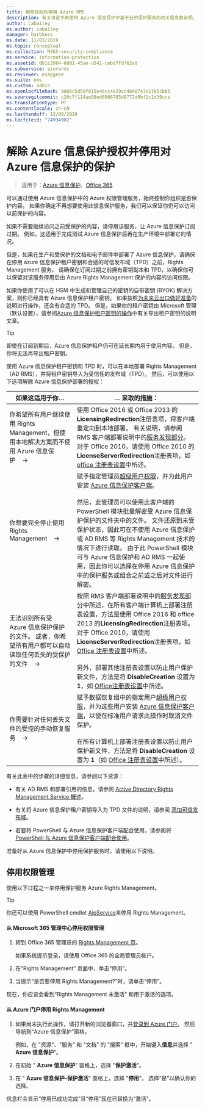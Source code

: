 ```yaml
---
title: 解除授权和停用 Azure RMS
description: 有关决定不再使用 Azure 信息保护中基于云的保护服务的相关信息和说明。
author: cabailey
ms.author: cabailey
manager: barbkess
ms.date: 11/03/2019
ms.topic: conceptual
ms.collection: M365-security-compliance
ms.service: information-protection
ms.assetid: 0b1c2064-0d01-45ae-a541-cebd7fd762ad
ms.subservice: azurerms
ms.reviewer: esaggese
ms.suite: ems
ms.custom: admin
ms.openlocfilehash: 9086c5d59f815e4bcc4e29cc4b90747e17b5cb65
ms.sourcegitcommit: c20c7f114ae58ed6966785d8772d0bf1c1d39cce
ms.translationtype: MT
ms.contentlocale: zh-CN
ms.lasthandoff: 12/08/2019
ms.locfileid: "74934902"
---
```

# <a name="decommissioning-and-deactivating-protection-for-azure-information-protection"></a>解除 Azure 信息保护授权并停用对 Azure 信息保护的保护

>适用于：[Azure 信息保护](https://azure.microsoft.com/pricing/details/information-protection)、[Office 365](https://download.microsoft.com/download/E/C/F/ECF42E71-4EC0-48FF-AA00-577AC14D5B5C/Azure_Information_Protection_licensing_datasheet_EN-US.pdf)

可以通过使用 Azure 信息保护中的 Azure 权限管理服务，始终控制你组织是否保护内容。 如果你确定不再想要使用此信息保护服务，我们可以保证你仍可以访问以前保护的内容。

如果不需要继续访问之前受保护的内容，请停用该服务，让 Azure 信息保护订阅过期。 例如，这适用于完成测试 Azure 信息保护后再在生产环境中部署它的情况。

但是，如果在生产和受保护的文档和电子邮件中部署了 Azure 信息保护，请确保在停用 azure 信息保护租户密钥和合适的可信发布域（TPD）之前，Rights Management 服务。 请确保在订阅过期之前拥有密钥副本和 TPD，以确保你可以保留对该服务停用后由 Azure Rights Management 保护的内容的访问权限。 

如果你使用了可以在 HSM 中生成和管理自己的密钥的自带密钥 (BYOK) 解决方案，则你已经具有 Azure 信息保护租户密钥。 如果按照[为未来云出口做好准备](https://techcommunity.microsoft.com/t5/Azure-Information-Protection/How-to-prepare-an-Azure-Information-Protection-Cloud-Exit-plan/ba-p/382631)的说明进行操作，还会有合适的 TPD。 但是，如果你的租户密钥由 Microsoft 管理（默认设置），请参阅[Azure 信息保护租户密钥的操作](operations-tenant-key.md)中有关导出租户密钥的说明文章。

> [!TIP]
> 即使在订阅到期后，Azure 信息保护租户仍可在延长期内用于使用内容。 但是，你将无法再导出租户密钥。

使用 Azure 信息保护租户密钥和 TPD 时，可以在本地部署 Rights Management （AD RMS），并将租户密钥导入为受信任的发布域（TPD）。 然后，可以使用以下选项解除 Azure 信息保护部署的授权：

|如果这适用于你…|… 采取的措施：|
|----------------------------|--------------|
|你希望所有用户继续使用 Rights Management，但使用本地解决方案而不使用 Azure 信息保护    →|使用 Office 2016 或 Office 2013 的**LicensingRedirection**注册表项，将客户端重定向到本地部署。 有关说明，请参阅 RMS 客户端部署说明中的[服务发现部分](./rms-client/client-deployment-notes.md)。 对于 Office 2010，请使用 Office 2010 的**LicenseServerRedirection**注册表项，如[office 注册表设置](https://technet.microsoft.com/library/dd772637%28v=ws.10%29.aspx)中所述。|
|你想要完全停止使用 Rights Management    →|赋予指定管理员[超级用户权限](configure-super-users.md)，并为此用户安装 [Azure 信息保护客户端](./rms-client/client-admin-guide-install.md)。<br /><br />然后，此管理员可以使用此客户端的 PowerShell 模块批量解密受 Azure 信息保护保护的文件夹中的文件。 文件还原到未受保护状态，因此可在不使用 Azure 信息保护或 AD RMS 等 Rights Management 技术的情况下进行读取。 由于此 PowerShell 模块可与 Azure 信息保护和 AD RMS 一起使用，因此你可以选择在停用 Azure 信息保护中的保护服务或组合之前或之后对文件进行解密。|
|无法识别所有受 Azure 信息保护保护的文件。 或者，你希望所有用户都可以自动读取任何丢失的受保护的文件    →|按照 RMS 客户端部署说明中的[服务发现部分](./rms-client/client-deployment-notes.md)中所述，在所有客户端计算机上部署注册表设置，方法是使用 Office 2016 和 office 2013 的**LicensingRedirection**注册表项。 对于 Office 2010，请使用**LicenseServerRedirection**注册表项，如[Office 注册表设置](https://technet.microsoft.com/library/dd772637%28v=ws.10%29.aspx)中所述。<br /><br />另外，部署其他注册表设置以防止用户保护新文件，方法是将 **DisableCreation** 设置为 **1**，如 [Office注册表设置](https://technet.microsoft.com/library/dd772637%28v=ws.10%29.aspx)中所述。|
|你需要针对任何丢失文件的受控的手动恢复服务    →|赋予数据恢复组中的指定用户[超级用户权限](configure-super-users.md)，并为这些用户安装 [Azure 信息保护客户端](./rms-client/client-admin-guide-install.md)，以便在标准用户请求此操作时取消文件保护。<br /><br />在所有计算机上部署注册表设置以防止用户保护新文件，方法是将 **DisableCreation** 设置为 **1**（如 [Office 注册表设置](https://technet.microsoft.com/library/dd772637%28v=ws.10%29.aspx)中所述）。|

有关此表中的步骤的详细信息，请参阅以下资源：

- 有关 AD RMS 和部署引用的信息，请参阅 [Active Directory Rights Management Service 概述](https://technet.microsoft.com/library/hh831364.aspx)。

- 有关将 Azure 信息保护租户密钥导入为 TPD 文件的说明，请参阅 [添加可信发布域](https://technet.microsoft.com/library/cc771460.aspx)。

- 若要将 PowerShell 与 Azure 信息保护客户端配合使用，请参阅将 [PowerShell 与 Azure 信息保护客户端配合使用](./rms-client/client-admin-guide-powershell.md)。

准备好从 Azure 信息保护中停用保护服务时，请使用以下说明。

## <a name="deactivating-rights-management"></a>停用权限管理
使用以下过程之一来停用保护服务 Azure Rights Management。

> [!TIP]
> 你还可以使用 PowerShell cmdlet [AipService](/powershell/module/aipservice/disable-aipservice)来停用 Rights Management。

#### <a name="to-deactivate-rights-management-from-the-microsoft-365-admin-center"></a>从 Microsoft 365 管理中心停用权限管理

1. 转到 Office 365 管理员的 [Rights Management 页](https://account.activedirectory.windowsazure.com/RmsOnline/Manage.aspx)。
    
    如果系统提示登录，请使用 Office 365 的全局管理员帐户。

2. 在“Rights Management” 页面中，单击“停用”。

3.  当提示“是否要停用 Rights Management?”时，请单击“停用”。

现在，你应该会看到“Rights Management 未激活” 和用于激活的选项。

#### <a name="to-deactivate-rights-management-from-the-azure-portal"></a>从 Azure 门户停用 Rights Management

1. 如果尚未执行此操作，请打开新的浏览器窗口，并[登录到 Azure 门户](configure-policy.md#signing-in-to-the-azure-portal)。 然后导航到“Azure 信息保护”窗格。

    例如，在 "资源"、"服务" 和 "文档" 的 "搜索" 框中，开始键入**信息**并选择 " **Azure 信息保护**"。

2. 在初始 " **Azure 信息保护**" 窗格上，选择 "**保护激活**"。 

3.  在 " **Azure 信息保护-保护激活**" 窗格上，选择 "**停用**"。 选择“是”以确认你的选择。

信息栏会显示“停用已成功完成”且“停用”现在已替换为“激活”。 
